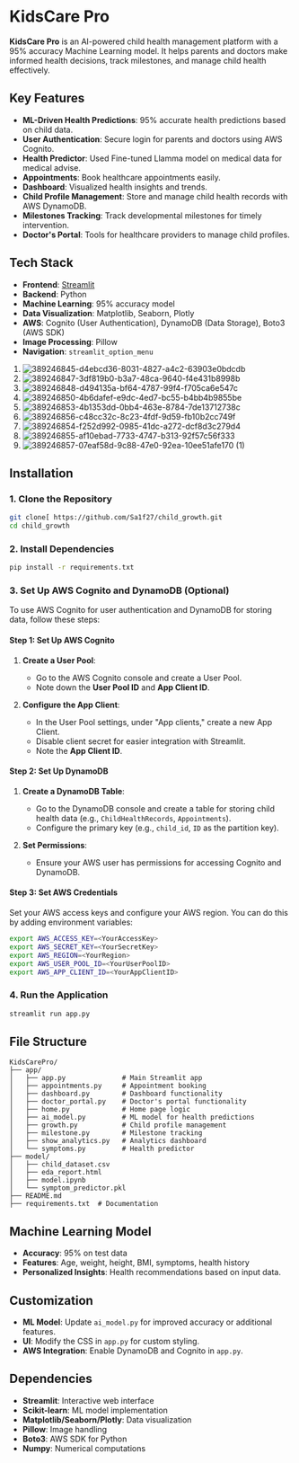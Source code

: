 # KidsCare Pro

**KidsCare Pro** is an AI-powered child health management platform with a 95% accuracy Machine Learning model. It helps parents and doctors make informed health decisions, track milestones, and manage child health effectively.

## Key Features
- **ML-Driven Health Predictions**: 95% accurate health predictions based on child data.
- **User Authentication**: Secure login for parents and doctors using AWS Cognito.
- **Health Predictor**: Used  Fine-tuned Llamma model on medical data for medical advise.
- **Appointments**: Book healthcare appointments easily.
- **Dashboard**: Visualized health insights and trends.
- **Child Profile Management**: Store and manage child health records with AWS DynamoDB.
- **Milestones Tracking**: Track developmental milestones for timely intervention.
- **Doctor's Portal**: Tools for healthcare providers to manage child profiles.

## Tech Stack
- **Frontend**: [Streamlit](https://streamlit.io/)
- **Backend**: Python
- **Machine Learning**: 95% accuracy model
- **Data Visualization**: Matplotlib, Seaborn, Plotly
- **AWS**: Cognito (User Authentication), DynamoDB (Data Storage), Boto3 (AWS SDK)
- **Image Processing**: Pillow
- **Navigation**: `streamlit_option_menu`

1. ![389246845-d4ebcd36-8031-4827-a4c2-63903e0bdcdb](https://github.com/user-attachments/assets/d0547268-c7a5-4c9e-bedb-4d790bffd2be)
2. ![389246847-3df819b0-b3a7-48ca-9640-f4e431b8998b](https://github.com/user-attachments/assets/cd30dffb-ecab-41e4-a1b2-a9b16a8f1974)
3. ![389246848-d494135a-bf64-4787-99f4-f705ca6e547c](https://github.com/user-attachments/assets/aedefe2f-dc7a-4e7b-8940-cdbadd3015f9)
4. ![389246850-4b6dafef-e9dc-4ed7-bc55-b4bb4b9855be](https://github.com/user-attachments/assets/5bfa5b92-091f-4578-a1ce-817d940a120d)
5. ![389246853-4b1353dd-0bb4-463e-8784-7de13712738c](https://github.com/user-attachments/assets/5f4becd1-5429-4702-8b04-8e7c6c77572c)
6. ![389246856-c48cc32c-8c23-4fdf-9d59-fb10b2cc749f](https://github.com/user-attachments/assets/5e8891f0-9cf5-4c51-9d25-ddee4264c4de)
7. ![389246854-f252d992-0985-41dc-a272-dcf8d3c279d4](https://github.com/user-attachments/assets/3f49320d-cd34-46b9-8fe5-fa4e02d0bb29)
8. ![389246855-af10ebad-7733-4747-b313-92f57c56f333](https://github.com/user-attachments/assets/21df217a-1dd1-46d7-8567-c461b957cec7)
9. ![389246857-07eaf58d-9c88-47e0-92ea-10ee51afe170 (1)](https://github.com/user-attachments/assets/bc39383c-4aa7-4a5b-a361-f50c7669b0f6)


## Installation

### 1. Clone the Repository
```bash
git clone[ https://github.com/Sa1f27/child_growth.git
cd child_growth
```

### 2. Install Dependencies
```bash
pip install -r requirements.txt
```

### 3. Set Up AWS Cognito and DynamoDB (Optional)
To use AWS Cognito for user authentication and DynamoDB for storing data, follow these steps:

#### **Step 1: Set Up AWS Cognito**
1. **Create a User Pool**:  
   - Go to the AWS Cognito console and create a User Pool.
   - Note down the **User Pool ID** and **App Client ID**.

2. **Configure the App Client**:
   - In the User Pool settings, under "App clients," create a new App Client.
   - Disable client secret for easier integration with Streamlit.
   - Note the **App Client ID**.

#### **Step 2: Set Up DynamoDB**
1. **Create a DynamoDB Table**:  
   - Go to the DynamoDB console and create a table for storing child health data (e.g., `ChildHealthRecords`, `Appointments`).
   - Configure the primary key (e.g., `child_id`, `ID` as the partition key).

2. **Set Permissions**:  
   - Ensure your AWS user has permissions for accessing Cognito and DynamoDB.

#### **Step 3: Set AWS Credentials**
Set your AWS access keys and configure your AWS region. You can do this by adding environment variables:

```bash
export AWS_ACCESS_KEY=<YourAccessKey>
export AWS_SECRET_KEY=<YourSecretKey>
export AWS_REGION=<YourRegion>
export AWS_USER_POOL_ID=<YourUserPoolID> 
export AWS_APP_CLIENT_ID=<YourAppClientID> 
```

### 4. Run the Application
```bash
streamlit run app.py
```

## File Structure
```
KidsCarePro/
├── app/
│   ├── app.py              # Main Streamlit app
│   ├── appointments.py     # Appointment booking
│   ├── dashboard.py        # Dashboard functionality
│   ├── doctor_portal.py    # Doctor's portal functionality
│   ├── home.py             # Home page logic
│   ├── ai_model.py         # ML model for health predictions
│   ├── growth.py           # Child profile management
│   ├── milestone.py        # Milestone tracking
│   ├── show_analytics.py   # Analytics dashboard
│   └── symptoms.py         # Health predictor
├── model/
│   ├── child_dataset.csv
│   ├── eda_report.html
│   ├── model.ipynb 
│   └── symptom_predictor.pkl
├── README.md
├── requirements.txt  # Documentation
```


## Machine Learning Model
- **Accuracy**: 95% on test data
- **Features**: Age, weight, height, BMI, symptoms, health history
- **Personalized Insights**: Health recommendations based on input data.

## Customization
- **ML Model**: Update `ai_model.py` for improved accuracy or additional features.
- **UI**: Modify the CSS in `app.py` for custom styling.
- **AWS Integration**: Enable DynamoDB and Cognito in `app.py`.

## Dependencies
- **Streamlit**: Interactive web interface
- **Scikit-learn**: ML model implementation
- **Matplotlib/Seaborn/Plotly**: Data visualization
- **Pillow**: Image handling
- **Boto3**: AWS SDK for Python
- **Numpy**: Numerical computations

